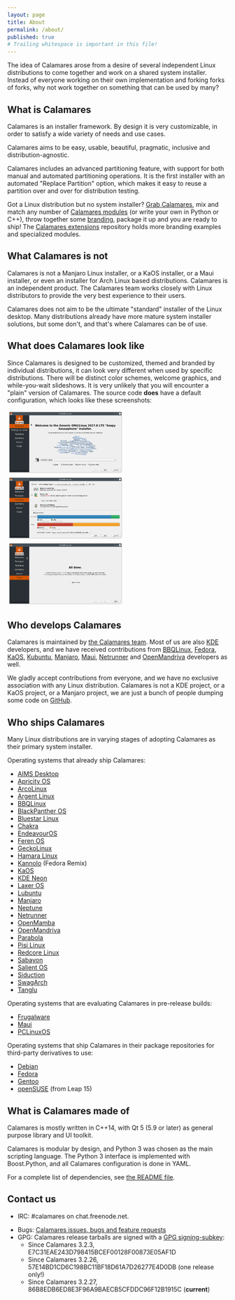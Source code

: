 ```yaml
---
layout: page
title: About
permalink: /about/
published: true
# Trailing whitespace is important in this file!
---
```


The idea of Calamares arose from a desire of several independent Linux distributions to come together and work on a shared system installer. Instead of everyone working on their own implementation and forking forks of forks, why not work together on something that can be used by many?

## What is Calamares

Calamares is an installer framework. By design it is very customizable, in order to satisfy a wide variety of needs and use cases.

Calamares aims to be easy, usable, beautiful, pragmatic, inclusive and distribution-agnostic.

Calamares includes an advanced partitioning feature, with support for both manual and automated partitioning operations. It is the first installer with an automated "Replace Partition" option, which makes it easy to reuse a partition over and over for distribution testing.

Got a Linux distribution but no system installer? [Grab Calamares](https://github.com/calamares/calamares), mix and match any number of [Calamares modules](https://github.com/calamares/calamares/tree/calamares/src/modules) (or write your own in Python or C++), throw together some [branding](https://github.com/calamares/calamares/tree/calamares/src/branding), package it up and you are ready to ship!
The [Calamares extensions](https://github.com/calamares/calamares-extensions)
repository holds more branding examples and specialized modules.

## What Calamares is not

Calamares is not a Manjaro Linux installer, or a KaOS installer, or a Maui installer, or even an installer for Arch Linux based distributions. Calamares is an independent product. The Calamares team works closely with Linux distributors to provide the very best experience to their users.

Calamares does not aim to be the ultimate "standard" installer of the Linux desktop. Many distributions already have more mature system installer solutions, but some don't, and that's where Calamares can be of use.

## What does Calamares look like

Since Calamares is designed to be customized, themed and branded by individual distributions,
it can look very different when used by specific distributions. There will be distinct
color schemes, welcome graphics, and while-you-wait slideshows.
It is very unlikely that you will encounter a "plain" version of Calamares.
The source code **does** have a default configuration, which looks like these
screenshots:

<div>
  <img src="/images/page-welcome.png" width="266" alt="Welcome page">
  <img src="/images/page-partition.png" width="266" alt="Partitioning page">
  <img src="/images/page-finished.png" width="266" alt="Partitioning page">
</div>

## Who develops Calamares

Calamares is maintained by [the Calamares team](/team/). Most of us are also [KDE](https://kde.org) developers, and we have received contributions from [BBQLinux](http://bbqlinux.org/), [Fedora](https://fedoraproject.org/), [KaOS](http://kaosx.us/), [Kubuntu](http://kubuntu.org), [Manjaro](http://manjaro.org/), [Maui](http://www.maui-project.org/), [Netrunner](http://www.netrunner.com/) and [OpenMandriva](https://www.openmandriva.org/) developers as well.

We gladly accept contributions from everyone, and we have no exclusive association with any Linux distribution. Calamares is not a KDE project, or a KaOS project, or a Manjaro project, we are just a bunch of people dumping some code on [GitHub](https://github.com/calamares).

## Who ships Calamares

Many Linux distributions are in varying stages of adopting Calamares as their primary system installer.

Operating systems that already ship Calamares:

- [AIMS Desktop](https://desktop.aims.ac.za/)
- [Apricity OS](http://www.apricityos.com/)
- [ArcoLinux](https://arcolinux.com/category/arcolinux/help/)
- [Argent Linux](https://rogentos.ro/#Portfolio)
- [BBQLinux](http://bbqlinux.org/)
- [BlackPanther OS](http://www.blackpantheros.eu/)
- [Bluestar Linux](http://bluestarlinux.sourceforge.net/)
- [Chakra](https://chakralinux.org/)
- [EndeavourOS](https://endeavouros.com/)
- [Feren OS](https://ferenos.weebly.com/)
- [GeckoLinux](http://geckolinux.github.io/)
- [Hamara Linux](https://www.hamaralinux.org/)
- [Kannolo](https://kannolo.sourceforge.io/) (Fedora Remix)
- [KaOS](http://kaosx.us/)
- [KDE Neon](https://neon.kde.org/)
- [Laxer OS](https://www.laxeros.com/)
- [Lubuntu](http://lubuntu.me/)
- [Manjaro](http://manjaro.org/)
- [Neptune](https://neptuneos.com/en/start-page.html)
- [Netrunner](http://www.netrunner.com/)
- [OpenMamba](http://openmamba.org/en/)
- [OpenMandriva](https://www.openmandriva.org/)
- [Parabola](https://www.parabola.nu/)
- [Pisi Linux](https://www.pisilinux.org/)
- [Redcore Linux](http://redcorelinux.org/)
- [Sabayon](https://www.sabayon.org/)
- [Salient OS](https://salientos.github.io/)
- [Siduction](https://siduction.org/)
- [SwagArch](https://swagarch.gitlab.io/)
- [Tanglu](http://tanglu.org/)

Operating systems that are evaluating Calamares in pre-release builds:

- [Frugalware](https://frugalware.org/)
- [Maui](http://www.maui-project.org/)
- [PCLinuxOS](http://www.pclinuxos.com/)

Operating systems that ship Calamares in their package repositories for third-party derivatives to use:

- [Debian](https://debian.org/)
- [Fedora](https://fedoraproject.org/)
- [Gentoo](https://gentoo.org/)
- [openSUSE](https://opensuse.org/) (from Leap 15)

## What is Calamares made of

Calamares is mostly written in C++14, with Qt 5 (5.9 or later) as general 
purpose library and UI toolkit.

Calamares is modular by design, and Python 3 was chosen as the main 
scripting language. The Python 3 interface is implemented with Boost.Python, 
and all Calamares configuration is done in YAML.

For a complete list of dependencies, see 
[the README file](https://github.com/calamares/calamares/blob/calamares/README.md).

## Contact us

- IRC: #calamares on chat.freenode.net.  
<!-- Mailing list: [calamares-dev@googlegroups.com](mailto:calamares-dev@googlegroups.com)   -->
- Bugs: [Calamares issues, bugs and feature requests](https://github.com/calamares/calamares/issues)
- GPG: Calamares release tarballs are signed with a [GPG signing-subkey](pk-7FEA3DA6169C77D6.txt):
  - Since Calamares 3.2.3, E7C31EAE243D798415BCEF00128F00873E05AF1D
  - Since Calamares 3.2.26, 57E14BD1CD6C198BC11BF18D61A7D26277E4D0DB (one release only!)
  - Since Calamares 3.2.27, 86B8EDB6ED8E3F96A9BAECB5CFDDC96F12B1915C (**current**)

